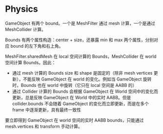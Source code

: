 # Physics

GameObject 有两个 bound。一个是 MeshFilter 通过 mesh 计算，一个是通过 MeshCollider 计算。

Bounds 有两个属性构造：center + size，还暴露 min 和 max 两个属性，分别对应 bound 的左下角和右上角。

MeshFilter.sharedMesh 在 local 空间计算的 Bounds，MeshCollider 在 world 空间计算 Bounds。因此：

- 通过 mesh 计算的 Bounds size 和 shape 是固定的（除非 mesh vertices 更新），不能反映 GameObject 在 world 的变化。例如当 GameObject 旋转时，Bounds 也在 world 中旋转（它只在 local 空间是 AABB 的）
- 通过 Collider 计算的 Bounds 会根据 GameObject 在 World 空间中的变化而更新，总是反映 GameObject 在 World 中的实时 AABB。但是 collider.bounds 不会随着 GameObject 的变化而立即更新，而是在多个 frame 中逐渐更新，具有最终一致性

要立即得到 GameObject 在 world 空间的实时 AABB bounds，只能通过 mesh.vertices 和 transform 手动计算。

